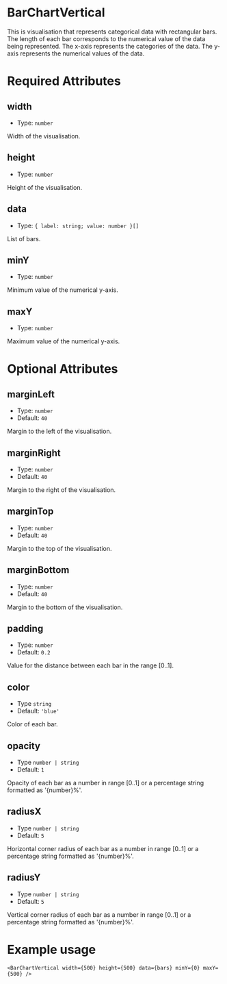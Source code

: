# BarChartVertical

This is visualisation that represents categorical data with rectangular bars.
The length of each bar corresponds to the numerical value of the data being represented.
The x-axis represents the categories of the data.
The y-axis represents the numerical values of the data.

# Required Attributes

## width

- Type: `number`

Width of the visualisation.

## height

- Type: `number`

Height of the visualisation.

## data

- Type: `{ label: string; value: number }[]`

List of bars.

## minY

- Type: `number`

Minimum value of the numerical y-axis.

## maxY

- Type: `number`

Maximum value of the numerical y-axis.

# Optional Attributes

## marginLeft

- Type: `number`
- Default: `40`

Margin to the left of the visualisation.

## marginRight

- Type: `number`
- Default: `40`

Margin to the right of the visualisation.

## marginTop

- Type: `number`
- Default: `40`

Margin to the top of the visualisation.

## marginBottom

- Type: `number`
- Default: `40`

Margin to the bottom of the visualisation.

## padding

- Type: `number`
- Default: `0.2`

Value for the distance between each bar in the range [0..1].

## color

- Type `string`
- Default: `'blue'`

Color of each bar.

## opacity

- Type `number | string`
- Default: `1`

Opacity of each bar as a number in range [0..1] or
a percentage string formatted as '{number}%'.

## radiusX

- Type `number | string`
- Default: `5`

Horizontal corner radius of each bar as a number in range [0..1] or
a percentage string formatted as '{number}%'.

## radiusY

- Type `number | string`
- Default: `5`

Vertical corner radius of each bar as a number in range [0..1] or
a percentage string formatted as '{number}%'.

# Example usage

```svelte
<BarChartVertical width={500} height={500} data={bars} minY={0} maxY={500} />
```

